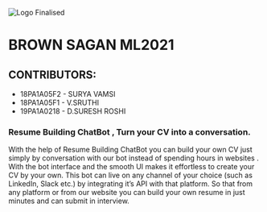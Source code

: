![Logo Finalised](https://user-images.githubusercontent.com/61200479/96333038-391f9d00-1085-11eb-9ed3-f53bc9849a4f.png)
# BROWN SAGAN ML2021

## CONTRIBUTORS:
- 18PA1A05F2 - SURYA VAMSI
- 18PA1A05F1 - V.SRUTHI
- 19PA1A0218 - D.SURESH ROSHI



### Resume Building ChatBot , Turn your CV into a conversation.

With the help of Resume Building ChatBot you can build your own CV just simply by conversation with our bot instead of 
spending hours in websites . With the bot interface and the smooth UI makes it effortless to create your CV by your own.
This bot can live on any channel of your choice (such as LinkedIn, Slack etc.) by integrating it’s API with that platform.
So that from any platform or from our website you can build your own resume in just minutes and can submit in interview.





